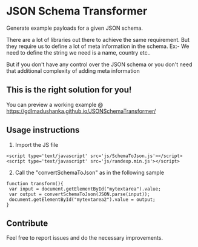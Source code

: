# JSON Schema Transformer
Generate example payloads for a given JSON schema.

There are a lot of libraries out there to achieve the same requirement.
But they require us to define a lot of meta information in the schema.
Ex:- We need to define the string we need is a name, country etc..

But if you don't have any control over the JSON schema or you don't  need that additional complexity of adding meta information

## This is the right solution for you!

You can preview a working example @ https://gdlmadushanka.github.io/JSONSchemaTransformer/

## Usage instructions

1. Import the JS file
```
<script type='text/javascript' src='js/SchemaToJson.js'></script>
<script type='text/javascript' src='js/randexp.min.js'></script>
```
2. Call the "convertSchemaToJson" as in the following sample
```
function transform(){
 var input = document.getElementById("mytextarea").value;
 var output = convertSchemaToJson(JSON.parse(input));
 document.getElementById("mytextarea2").value = output;
}
```
## Contribute

Feel free to report issues and do the necessary improvements.

